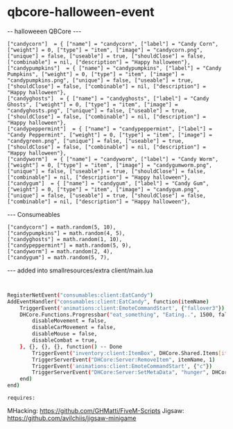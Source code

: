 # qbcore-halloween-event



-- halloweeen   QBCore --- 

	["candycorn"]  = { ["name"] = "candycorn", ["label"] = "Candy Corn", ["weight"] = 0, ["type"] = "item", ["image"] = "candycorn.png", ["unique"] = false, ["useable"] = true, ["shouldClose"] = false, ["combinable"] = nil, ["description"] = "Happy halloween"},
	["candypumpkins"]  = { ["name"] = "candypumpkins", ["label"] = "Candy Pumpkins", ["weight"] = 0, ["type"] = "item", ["image"] = "candypumpkins.png", ["unique"] = false, ["useable"] = true, ["shouldClose"] = false, ["combinable"] = nil, ["description"] = "Happy halloween"},
	["candyghosts"]  = { ["name"] = "candyghosts", ["label"] = "Candy Ghosts", ["weight"] = 0, ["type"] = "item", ["image"] = "candyghosts.png", ["unique"] = false, ["useable"] = true, ["shouldClose"] = false, ["combinable"] = nil, ["description"] = "Happy halloween"},
	["candypeppermint"]  = { ["name"] = "candypeppermint", ["label"] = "Candy Peppermint", ["weight"] = 0, ["type"] = "item", ["image"] = "candygreen.png", ["unique"] = false, ["useable"] = true, ["shouldClose"] = false, ["combinable"] = nil, ["description"] = "Happy halloween"},
	["candyworm"]  = { ["name"] = "candyworm", ["label"] = "Candy Worm", ["weight"] = 0, ["type"] = "item", ["image"] = "candygumworm.png", ["unique"] = false, ["useable"] = true, ["shouldClose"] = false, ["combinable"] = nil, ["description"] = "Happy halloween"},
	["candygum"]  = { ["name"] = "candygum", ["label"] = "Candy Gum", ["weight"] = 0, ["type"] = "item", ["image"] = "candygum.png", ["unique"] = false, ["useable"] = true, ["shouldClose"] = false, ["combinable"] = nil, ["description"] = "Happy halloween"},




--- Consumeables


	["candycorn"] = math.random(5, 10),
	["candypumpkins"] = math.random(4, 5),
	["candyghosts"] = math.random(1, 10),
	["candypeppermint"] = math.random(5, 9),
	["candyworm"] = math.random(2, 4),
	["candygum"] = math.random(5, 7),
	
	
--- added into smallresources/extra client/main.lua


```sh


RegisterNetEvent("consumables:client:EatCandy")
AddEventHandler("consumables:client:EatCandy", function(itemName)
    TriggerEvent('animations:client:EmoteCommandStart', {"fallover3"})
    DHCore.Functions.Progressbar("eat_something", "Eating..", 1500, false, true, {
        disableMovement = false,
        disableCarMovement = false,
		disableMouse = false,
		disableCombat = true,
    }, {}, {}, {}, function() -- Done
        TriggerEvent("inventory:client:ItemBox", DHCore.Shared.Items[itemName], "remove")
		TriggerServerEvent("DHCore:Server:RemoveItem", itemName, 1)
        TriggerEvent('animations:client:EmoteCommandStart', {"c"})
        TriggerServerEvent("DHCore:Server:SetMetaData", "hunger", DHCore.Functions.GetPlayerData().metadata["hunger"] + Consumeables[itemName])
    end)
end)
```




    requires:
MHacking: https://github.com/GHMatti/FiveM-Scripts
Jigsaw: https://github.com/avilchiis/jigsaw-minigame



